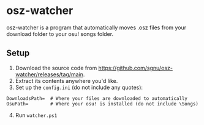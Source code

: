 # osz-watcher

osz-watcher is a program that automatically moves .osz files from your download folder to your osu! songs folder.

## Setup

1. Download the source code from https://github.com/sgnu/osz-watcher/releases/tag/main.
2. Extract its contents anywhere you'd like.
3. Set up the `config.ini` (do not include any quotes):
```
DownloadsPath=  # Where your files are downloaded to automatically
OsuPath=        # Where your osu! is installed (do not include \Songs)
```
4. Run `watcher.ps1`
